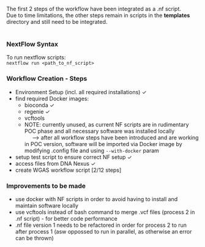 The first 2 steps of the workflow have been integrated as a .nf script.<br>
Due to time limitations, the other steps remain in scripts in the __templates__ directory and still need to be integrated. <br><br>

### NextFlow Syntax<br>

To run nextflow scripts:<br>
```nextflow run <path_to_nf_script>```<br>

### Workflow Creation - Steps<br>
 * Environment Setup (incl. all required installations) ✓
 * find required Docker images:
    * bioconda ✓
    * regenie ✓
    * vcftools
    * NOTE: currently unused, as current NF scripts are in rudimentary POC phase and all necessary software was installed locally
<br>&nbsp;&nbsp;&nbsp;&nbsp;&nbsp;-->  after all workflow steps have been introduced and are working in POC version, software will be imported via Docker image by modifying .config file and using ```--with-docker``` param
 * setup test script to ensure correct NF setup ✓
 * access files from DNA Nexus ✓
 * create WGAS workflow script [2/12 steps]


### Improvements to be made<br>
 * use docker with NF scripts in order to avoid having to install and maintain software locally
 * use vcftools instead of bash command to merge .vcf files (process 2 in .nf script) - for better code performance
 * .nf file version 1 needs to be refactored in order for process 2 to run after process 1 (asw oppossed to run in parallel, as otherwise an error can be thrown)
